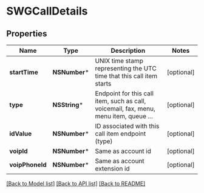 # SWGCallDetails

## Properties
Name | Type | Description | Notes
------------ | ------------- | ------------- | -------------
**startTime** | **NSNumber*** | UNIX time stamp representing the UTC time that this call item starts | [optional] 
**type** | **NSString*** | Endpoint for this call item, such as call, voicemail, fax, menu, menu item, queue ... | [optional] 
**idValue** | **NSNumber*** | ID associated with this call item endpoint (type) | [optional] 
**voipId** | **NSNumber*** | Same as account id | [optional] 
**voipPhoneId** | **NSNumber*** | Same as account extension id | [optional] 

[[Back to Model list]](../README.md#documentation-for-models) [[Back to API list]](../README.md#documentation-for-api-endpoints) [[Back to README]](../README.md)


